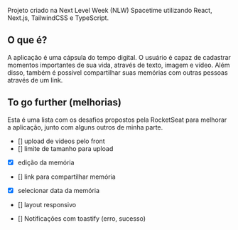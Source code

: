 Projeto criado na Next Level Week (NLW) Spacetime utilizando React, Next.js, TailwindCSS e TypeScript.

## O que é?
A aplicação é uma cápsula do tempo digital. O usuário é capaz de cadastrar momentos importantes de sua vida, através de texto, imagem e vídeo. Além disso, também é possível compartilhar suas memórias com outras pessoas através de um link.


## To go further (melhorias)
Esta é uma lista com os desafios propostos pela RocketSeat para melhorar a aplicação, junto com alguns outros de minha parte.

- [] upload de videos pelo front
- [] limite de tamanho para upload

- [X] edição da memória
- [] link para compartilhar memória
- [X] selecionar data da memória
- [] layout responsivo

- [] Notificações com toastify (erro, sucesso)
